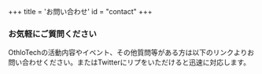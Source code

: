 +++
title = 'お問い合わせ'
id = "contact"
+++

### お気軽にご質問ください

OthloTechの活動内容やイベント、その他質問等がある方は以下のリンクよりお問い合わせください。またはTwitterにリプをいただけると迅速に対応します。
